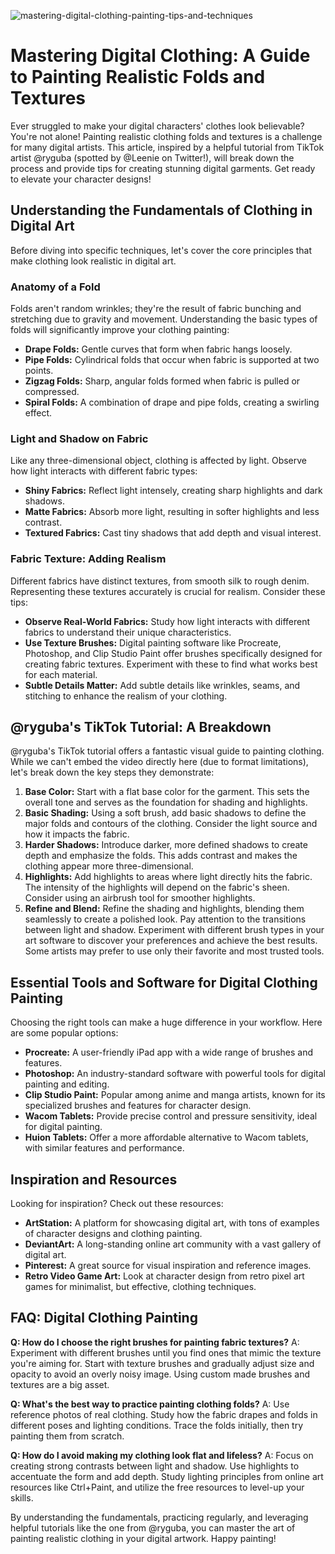 ![mastering-digital-clothing-painting-tips-and-techniques](https://images.pexels.com/photos/6347731/pexels-photo-6347731.jpeg?auto=compress&cs=tinysrgb&fit=crop&h=627&w=1200)

# Mastering Digital Clothing: A Guide to Painting Realistic Folds and Textures

Ever struggled to make your digital characters' clothes look believable? You're not alone! Painting realistic clothing folds and textures is a challenge for many digital artists. This article, inspired by a helpful tutorial from TikTok artist @ryguba (spotted by @Leenie on Twitter!), will break down the process and provide tips for creating stunning digital garments. Get ready to elevate your character designs!

## Understanding the Fundamentals of Clothing in Digital Art

Before diving into specific techniques, let's cover the core principles that make clothing look realistic in digital art.

### Anatomy of a Fold

Folds aren't random wrinkles; they're the result of fabric bunching and stretching due to gravity and movement. Understanding the basic types of folds will significantly improve your clothing painting:

*   **Drape Folds:** Gentle curves that form when fabric hangs loosely.
*   **Pipe Folds:** Cylindrical folds that occur when fabric is supported at two points.
*   **Zigzag Folds:** Sharp, angular folds formed when fabric is pulled or compressed.
*   **Spiral Folds:** A combination of drape and pipe folds, creating a swirling effect.

### Light and Shadow on Fabric

Like any three-dimensional object, clothing is affected by light. Observe how light interacts with different fabric types: 

*   **Shiny Fabrics:** Reflect light intensely, creating sharp highlights and dark shadows.
*   **Matte Fabrics:** Absorb more light, resulting in softer highlights and less contrast.
*   **Textured Fabrics:** Cast tiny shadows that add depth and visual interest.

### Fabric Texture: Adding Realism

Different fabrics have distinct textures, from smooth silk to rough denim. Representing these textures accurately is crucial for realism. Consider these tips:

*   **Observe Real-World Fabrics:** Study how light interacts with different fabrics to understand their unique characteristics.
*   **Use Texture Brushes:** Digital painting software like Procreate, Photoshop, and Clip Studio Paint offer brushes specifically designed for creating fabric textures. Experiment with these to find what works best for each material.
*   **Subtle Details Matter:** Add subtle details like wrinkles, seams, and stitching to enhance the realism of your clothing.

## @ryguba's TikTok Tutorial: A Breakdown

@ryguba's TikTok tutorial offers a fantastic visual guide to painting clothing. While we can't embed the video directly here (due to format limitations), let's break down the key steps they demonstrate:

1.  **Base Color:** Start with a flat base color for the garment. This sets the overall tone and serves as the foundation for shading and highlights.
2.  **Basic Shading:** Using a soft brush, add basic shadows to define the major folds and contours of the clothing. Consider the light source and how it impacts the fabric.
3.  **Harder Shadows:** Introduce darker, more defined shadows to create depth and emphasize the folds. This adds contrast and makes the clothing appear more three-dimensional.
4.  **Highlights:** Add highlights to areas where light directly hits the fabric. The intensity of the highlights will depend on the fabric's sheen. Consider using an airbrush tool for smoother highlights.
5.  **Refine and Blend:** Refine the shading and highlights, blending them seamlessly to create a polished look. Pay attention to the transitions between light and shadow. Experiment with different brush types in your art software to discover your preferences and achieve the best results. Some artists may prefer to use only their favorite and most trusted tools.

## Essential Tools and Software for Digital Clothing Painting

Choosing the right tools can make a huge difference in your workflow. Here are some popular options:

*   **Procreate:** A user-friendly iPad app with a wide range of brushes and features.
*   **Photoshop:** An industry-standard software with powerful tools for digital painting and editing.
*   **Clip Studio Paint:** Popular among anime and manga artists, known for its specialized brushes and features for character design.
*   **Wacom Tablets:** Provide precise control and pressure sensitivity, ideal for digital painting.
*   **Huion Tablets:** Offer a more affordable alternative to Wacom tablets, with similar features and performance.

## Inspiration and Resources

Looking for inspiration? Check out these resources:

*   **ArtStation:** A platform for showcasing digital art, with tons of examples of character designs and clothing painting.
*   **DeviantArt:** A long-standing online art community with a vast gallery of digital art.
*   **Pinterest:** A great source for visual inspiration and reference images.
*   **Retro Video Game Art:** Look at character design from retro pixel art games for minimalist, but effective, clothing techniques.

## FAQ: Digital Clothing Painting

**Q: How do I choose the right brushes for painting fabric textures?**
A: Experiment with different brushes until you find ones that mimic the texture you're aiming for. Start with texture brushes and gradually adjust size and opacity to avoid an overly noisy image. Using custom made brushes and textures are a big asset.

**Q: What's the best way to practice painting clothing folds?**
A: Use reference photos of real clothing. Study how the fabric drapes and folds in different poses and lighting conditions. Trace the folds initially, then try painting them from scratch.

**Q: How do I avoid making my clothing look flat and lifeless?**
A: Focus on creating strong contrasts between light and shadow. Use highlights to accentuate the form and add depth. Study lighting principles from online art resources like Ctrl+Paint, and utilize the free resources to level-up your skills.

By understanding the fundamentals, practicing regularly, and leveraging helpful tutorials like the one from @ryguba, you can master the art of painting realistic clothing in your digital artwork. Happy painting!

